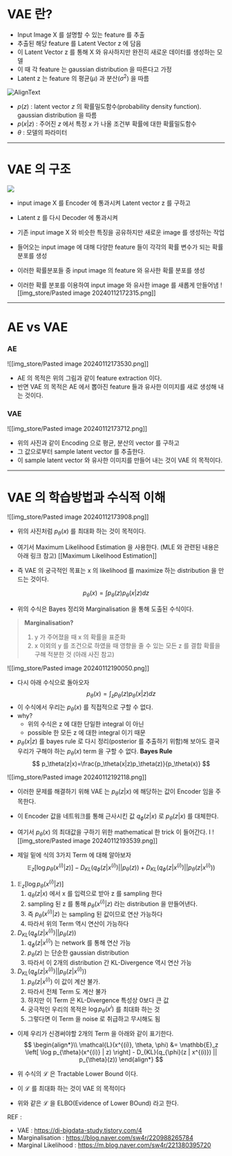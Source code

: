 # VAE 란?

* Input Image X 를 설명할 수 있는 feature 를 추출
* 추출된 해당 feature 를 Latent Vector z 에 담음
* 이 Latent Vector z 를 통해 X 와 유사하지만 완전히 새로운 데이터를 생성하는 모델
* 이 때 각 feature 는 gaussian distribution 을 따른다고 가정
* Latent z 는 feature 의 평균($\mu$) 과 분산($\sigma^2$) 을 따름

![AlignText](img_store/Pasted%20image%2020240112135706.png)

* $p(z)$ : latent vector $z$ 의 확률밀도함수(probability density function). gaussian distribution 을 따름
* $p(x|z)$ : 주어진 $z$ 에서 특정 $x$ 가 나올 조건부 확률에 대한 확률밀도함수
* $\theta$ : 모델의 파라미터

---

# VAE 의 구조

![](img_store/Pasted%20image%2020240112150558.png)

* input image X 를 Encoder 에 통과시켜 Latent vector z 를 구하고
* Latent z 를 다시 Decoder 에 통과시켜 
* 기존 input image X 와 비슷한 특징을 공유하지만 새로운 image 를 생성하는 작업

* 들어오는 input image 에 대해 다양한 feature 들이 각각의 확률 변수가 되는 확률 분포를 생성
* 이러한 확률분포들 중 input image 의 feature 와 유사한 확률 분포를 생성
* 이러한 확률 분포를 이용하여 input image 와 유사한 image 를 새롭게 만들어냄
![[img_store/Pasted image 20240112172315.png]]

---

# AE vs VAE
### AE
![[img_store/Pasted image 20240112173530.png]]
* AE 의 목적은 위의 그림과 같이 feature extraction 이다.
* 반면 VAE 의 목적은 AE 에서 뽑아진 feature 들과 유사한 이미지를 새로 생성해 내는 것이다.

### VAE
![[img_store/Pasted image 20240112173712.png]]
* 위의 사진과 같이 Encoding 으로 평균, 분산의 vector 를 구하고 
* 그 값으로부터 sample latent vector 를 추출한다.
* 이 sample latent vector 와 유사한 이미지를 만들어 내는 것이 VAE 의 목적이다.

---

# VAE 의 학습방법과 수식적 이해

![[img_store/Pasted image 20240112173908.png]]
* 위의 사진처럼 $p_\theta(x)$ 를 최대화 하는 것이 목적이다.
* 여기서 Maximum Likelihood Estimation 을 사용한다.
	(MLE 와 관련된 내용은 아래 링크 참고)
	[[Maximum Likelihood Estimation]]

* 즉 VAE 의 궁극적인 목표는 x 의 likelihood 를 maximize 하는 distribution 을 만드는 것이다.

$$
p_{\theta}(x) = \int p_{\theta}(z)p_{\theta}(x|z)dz
$$
* 위의 수식은 Bayes 정리와 Marginalisation 을 통해 도출된 수식이다.

> **Marginalisation?**
> 1. y 가 주어졌을 때 x 의 확률을 표준화
> 2. x 이외의 y 를 조건으로 하였을 때 영향을 줄 수 있는 모든 z 를 결합 확률을 구해 적분한 것
> (아래 사진 참고)

![[img_store/Pasted image 20240112190050.png]]

* 다시 아래 수식으로 돌아오자
$$
p_{\theta}(x) = \int_{z} p_{\theta}(z)p_{\theta}(x|z)dz
$$
* 이 수식에서 우리는 $p_\theta(x)$ 를 직접적으로 구할 수 없다.
* why?
	* 위의 수식은 z 에 대한 단일한 integral 이 아닌
	* possible 한 모든 z 에 대한 integral 이기 때문 
* $p_\theta(x|z)$ 를 bayes rule 로 다시 정리(posterior 를 추출하기 위함)해 보아도 결국 우리가 구해야 하는 $p_\theta(x)$ term 을 구할 수 없다.
**Bayes Rule**
$$
p_\theta(z|x)=\frac{p_\theta(x|z)p_\theta(z)}{p_\theta(x)}
$$


![[img_store/Pasted image 20240112192118.png]]
* 이러한 문제를 해결하기 위해 VAE 는 $p_\theta(z|x)$ 에 해당하는 값이 Encoder 임을 주목한다.
* 이 Encoder 값을 네트워크를 통해 근사시킨 값 $q_\phi(z|x)$ 로 $p_\theta(z|x)$ 를 대체한다.

* 여기서 $p_{\theta}(x)$ 의 최대값을 구하기 위한 mathematical 한 trick 이 들어간다. I
![[img_store/Pasted image 20240112193539.png]]

* 제일 밑에 식의 3가지 Term 에 대해 알아보자
$$
\mathbb{E}_z \left[ \log p_{\theta}(x^{(i)} | z) \right] - D_{KL}(q_{\phi}(z | x^{(i)}) || p_{\theta}(z)) + D_{KL}(q_{\phi}(z | x^{(i)}) || p_{\theta}(z | x^{(i)}))
$$
1. $\mathbb{E}_z \left[ \log p_{\theta}(x^{(i)} | z) \right]$
	1. $q_\theta(z|x)$ 에서 x 를 입력으로 받아 z 를 sampling 한다
	2. sampling 된 z 를 통해 $p_{\theta}(x^{(i)} | z)$  라는 distribution 을 만들어낸다.
	3. 즉 $p_{\theta}(x^{(i)} | z)$ 는 sampling 된 값이므로 연산 가능하다
	4. 따라서 위의 Term 역시 연산이 가능하다
2. $D_{KL}(q_{\phi}(z | x^{(i)}) || p_{\theta}(z))$
	1. $q_{\phi}(z | x^{(i)})$ 는 network 를 통해 연산 가능
	2. $p_\theta(z)$ 는 단순한 gaussian distribution
	3. 따라서 이 2개의 distribution 간 KL-Divergence 역시 연산 가능
3. $D_{KL}(q_{\phi}(z | x^{(i)}) || p_{\theta}(z | x^{(i)}))$
	1. $p_{\theta}(z | x^{(i)})$ 이 값이 계산 불가.
	2. 따라서 전체 Term 도 계산 불가
	3. 하지만 이 Term 은 KL-Divergence 특성상 0보다 큰 값
	4. 궁극적인 우리의 목적은 $\log p_\theta(x^{i})$ 를 최대화 하는 것
	5. 그렇다면 이 Term 을 noise 로 취급하고 무시해도 됨

* 이제 우리가 신경써야할 2개의 Term 을 아래와 같이 표기한다.
$$
\begin{align*}\\
\mathcal{L}(x^{(i)}, \theta, \phi) &= 
\mathbb{E}_z \left[ \log p_{\theta}(x^{(i)} | z) \right] - D_{KL}(q_{\phi}(z | x^{(i)}) || p_{\theta}(z))
\end{align*}
$$

* 위 수식의 $\mathcal{L}$ 은 Tractable Lower Bound 이다.
* 이 $\mathcal{L}$ 를 최대화 하는 것이 VAE 의 목적이다
* 위와 같은 $\mathcal{L}$ 을 ELBO(Evidence of Lower BOund) 라고 한다.







REF : 
* VAE : https://di-bigdata-study.tistory.com/4
* Marginalisation : https://blog.naver.com/sw4r/220988265784
* Marginal Likelihood : https://m.blog.naver.com/sw4r/221380395720